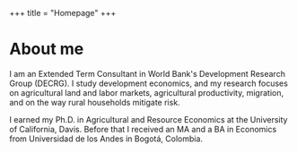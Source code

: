 +++
title = "Homepage"
+++

# About me


I am an Extended Term Consultant in World Bank's Development Research Group (DECRG). I study development economics, and my research focuses on agricultural land and labor markets, agricultural productivity, migration, and on the way rural households mitigate risk.

I earned my Ph.D. in Agricultural and Resource Economics at the University of California, Davis. Before that I received an MA and a BA in Economics from Universidad de los Andes in Bogotá, Colombia.

<!-- You can reach me at jgarteaga@ucdavis.edu -->